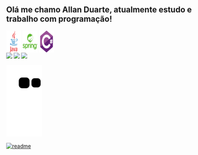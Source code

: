 ## Olá me chamo Allan Duarte, atualmente estudo e trabalho com programação!


 <div >
  <img align="center" alt="Allan-Java" height="60" width="40" src="https://github.com/devicons/devicon/blob/master/icons/java/java-original-wordmark.svg">
  <img align="center" alt="Allan-Spring" height="60" width="40" src="https://github.com/devicons/devicon/blob/master/icons/spring/spring-original-wordmark.svg">  
  <img align="center" alt="Rafa-Csharp" height="60" width="40" src="https://raw.githubusercontent.com/devicons/devicon/master/icons/csharp/csharp-original.svg">
  
</div>
<div > 
  <a href="https://www.instagram.com/allanduarte3" target="_blank"><img src="https://img.shields.io/badge/-Instagram-%23E4405F?style=for-the-badge&logo=instagram&logoColor=white" target="_blank"></a>
 	 <a href = "mailto:allanantonucci47@gmail.com"><img src="https://img.shields.io/badge/-Gmail-%23333?style=for-the-badge&logo=gmail&logoColor=white" target="_blank"></a>
  <a href="https://www.linkedin.com/in/allan-duarte-1616a91b2/" target="_blank"><img src="https://img.shields.io/badge/-LinkedIn-%230077B5?style=for-the-badge&logo=linkedin&logoColor=white" target="_blank"></a> 
 
  ![snake gif](https://github.com/duarte44/duarte44/blob/output/github-contribution-grid-snake.svg)

[![readme](https://github-readme-status.vercel.app/api/pin/?usarname=duarte44&repo=duarte44&theme=react)](https://github.com/duarte44/duarte44)
  
  
</div>
